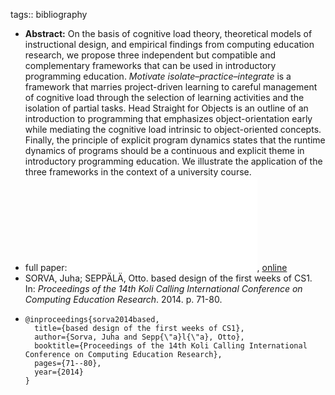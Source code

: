 tags:: bibliography

- **Abstract:** On the basis of cognitive load theory, theoretical models of instructional design, and empirical findings from computing education research, we propose three independent but compatible and complementary frameworks that can be used in introductory programming education. *Motivate isolate–practice–integrate* is a framework that marries project-driven learning to careful management of cognitive load through the selection of learning activities and the isolation of partial tasks. Head Straight for Objects is an outline of an introduction to programming that emphasizes object-orientation early while mediating the cognitive load intrinsic to object-oriented concepts. Finally, the principle of explicit program dynamics states that the runtime dynamics of programs should be a continuous and explicit theme in introductory programming education. We illustrate the application of the three frameworks in the context of a university course.
- full paper: ![local copy](../assets/research-ased-design-first-weeks-cs1_1677756509683_0.pdf), [online](https://www.researchgate.net/profile/Juha-Sorva/publication/271214535_Research-based_Design_of_the_First_Weeks_of_CS1/links/5586b7f008aeb0cdaddfffcb/Research-based-Design-of-the-First-Weeks-of-CS1.pdf)
- SORVA, Juha; SEPPÄLÄ, Otto. based design of the first weeks of CS1. In: *Proceedings of the 14th Koli Calling International Conference on Computing Education Research*. 2014. p. 71-80.
- ```
  @inproceedings{sorva2014based,
    title={based design of the first weeks of CS1},
    author={Sorva, Juha and Sepp{\"a}l{\"a}, Otto},
    booktitle={Proceedings of the 14th Koli Calling International Conference on Computing Education Research},
    pages={71--80},
    year={2014}
  }
  ```